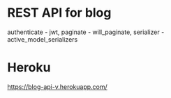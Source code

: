 # REST API for blog
authenticate - jwt, 
paginate - will_paginate, 
serializer - active_model_serializers

# Heroku
https://blog-api-v.herokuapp.com/
